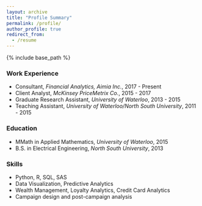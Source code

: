 ```yaml
---
layout: archive
title: "Profile Summary"
permalink: /profile/
author_profile: true
redirect_from:
  - /resume
---
```


{% include base_path %}

### Work Experience
* Consultant, *Financial Analytics, Aimia Inc.*, 2017 - Present
* Client Analyst, *McKinsey PriceMetrix Co.*, 2015 - 2017
* Graduate Research Assistant, *University of Waterloo*, 2013 - 2015
* Teaching Assistant, *University of Waterloo/North South University*, 2011 - 2015

### Education
* MMath in Applied Mathematics, *University of Waterloo*, 2015
* B.S. in Electrical Engineering, *North South University*, 2013

### Skills
* Python, R, SQL, SAS
* Data Visualization, Predictive Analytics
* Wealth Management, Loyalty Analytics, Credit Card Analytics
* Campaign design and post-campaign analysis

